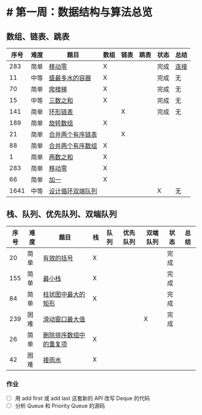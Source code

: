 # # 第一周：数据结构与算法总览
## 数组、链表、跳表
|序号|难度|题目|数组|链表|跳表|状态|总结|
|---|---|---|---|---|---|---|---|
|283|简单|[移动零](https://leetcode-cn.com/problems/move-zeroes/)|X|||完成|[连接](./moveZeroes/NOTE.md)|
|11|中等|[盛最多水的容器](https://leetcode-cn.com/problems/container-with-most-water/)|X|||完成|无|
|70|简单|[爬楼梯](https://leetcode-cn.com/problems/climbing-stairs/)|X|||完成|无|
|15|中等|[三数之和](https://leetcode-cn.com/problems/3sum/)|X|||完成|无|
|141|简单|[环形链表](https://leetcode-cn.com/problems/linked-list-cycle/)||X||完成|无|
|189|简单|[旋转数组](https://leetcode-cn.com/problems/rotate-array/)|X||||||||无|
|21|简单|[合并两个有序链表](https://leetcode-cn.com/problems/merge-two-sorted-lists/)||X|||||||无|
|88|简单|[合并两个有序数组](https://leetcode-cn.com/problems/merge-sorted-array/)|X||||||||无|
|1|简单|[两数之和](https://leetcode-cn.com/problems/two-sum/)|X||||||||无|
|283|简单|[移动零](https://leetcode-cn.com/problems/move-zeroes/)|X||||||||无|
|66|简单|[加一](https://leetcode-cn.com/problems/plus-one/)|X||||||||无|
|1641|中等|[设计循环双端队列](https://leetcode.com/problems/design-circular-deque/)||||X|无|
## 栈、队列、优先队列、双端队列
|序号|难度|题目|栈|队列|优先队列|双端队列|状态|总结|
|---|---|---|---|---|---|---|---|---|
|20|简单|[有效的括号](https://leetcode-cn.com/problems/valid-parentheses/)|X||||完成||
|155|简单|[最小栈](https://leetcode-cn.com/problems/min-stack/)|X||||完成||
|84|简单|[柱状图中最大的矩形](https://leetcode-cn.com/problems/largest-rectangle-in-histogram/)|X||||完成||
|239|困难|[滑动窗口最大值](https://leetcode-cn.com/problems/sliding-window-maximum/)||||X|完成||
|26|简单|[删除排序数组中的重复项](https://leetcode-cn.com/problems/remove-duplicates-from-sorted-array/)|X||||||
|42|困难|[接雨水](https://leetcode.com/problems/trapping-rain-water/)|X||||||
### 作业
- [ ] 用 add first 或 add last 这套新的 API 改写 Deque 的代码
- [ ] 分析 Queue 和 Priority Queue 的源码